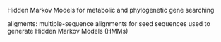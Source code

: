 Hidden Markov Models for metabolic and phylogenetic gene searching

aligments: multiple-sequence alignments for seed sequences used to generate Hidden Markov Models (HMMs)
